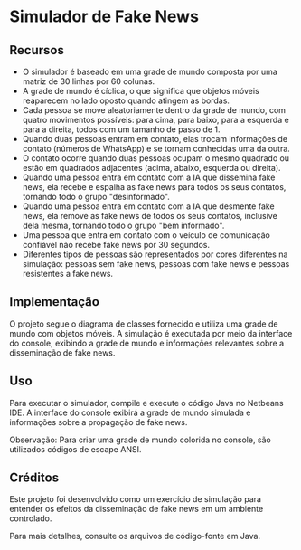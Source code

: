 
<h1>Simulador de Fake News</h1>
<h2>Recursos</h2>
    <ul>
        <li>O simulador é baseado em uma grade de mundo composta por uma matriz de 30 linhas por 60 colunas.</li>
        <li>A grade de mundo é cíclica, o que significa que objetos móveis reaparecem no lado oposto quando atingem as bordas.</li>
        <li>Cada pessoa se move aleatoriamente dentro da grade de mundo, com quatro movimentos possíveis: para cima, para baixo, para a esquerda e para a direita, todos com um tamanho de passo de 1.</li>
        <li>Quando duas pessoas entram em contato, elas trocam informações de contato (números de WhatsApp) e se tornam conhecidas uma da outra.</li>
        <li>O contato ocorre quando duas pessoas ocupam o mesmo quadrado ou estão em quadrados adjacentes (acima, abaixo, esquerda ou direita).</li>
        <li>Quando uma pessoa entra em contato com a IA que dissemina fake news, ela recebe e espalha as fake news para todos os seus contatos, tornando todo o grupo "desinformado".</li>
        <li>Quando uma pessoa entra em contato com a IA que desmente fake news, ela remove as fake news de todos os seus contatos, inclusive dela mesma, tornando todo o grupo "bem informado".</li>
        <li>Uma pessoa que entra em contato com o veículo de comunicação confiável não recebe fake news por 30 segundos.</li>
        <li>Diferentes tipos de pessoas são representados por cores diferentes na simulação: pessoas sem fake news, pessoas com fake news e pessoas resistentes a fake news.</li>
    </ul>

<h2>Implementação</h2>
    <p>O projeto segue o diagrama de classes fornecido e utiliza uma grade de mundo com objetos móveis. A simulação é executada por meio da interface do console, exibindo a grade de mundo e informações relevantes sobre a disseminação de fake news.</p>

   <h2>Uso</h2>
   <p>Para executar o simulador, compile e execute o código Java no Netbeans IDE. A interface do console exibirá a grade de mundo simulada e informações sobre a propagação de fake news.</p>

   <p>Observação: Para criar uma grade de mundo colorida no console, são utilizados códigos de escape ANSI.</p>

   <h2>Créditos</h2>
   <p>Este projeto foi desenvolvido como um exercício de simulação para entender os efeitos da disseminação de fake news em um ambiente controlado.</p>

   <p>Para mais detalhes, consulte os arquivos de código-fonte em Java.</p>

